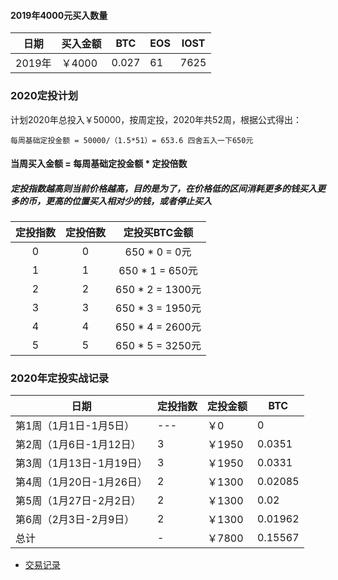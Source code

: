 
#### 2019年4000元买入数量
| 日期     | 买入金额 | BTC             | EOS        | IOST  |
| -------- | -------- | --------------- | --------- |--------- |
| 2019年 | ￥4000    | 0.027         | 61   | 7625   |

### 2020定投计划

计划2020年总投入￥50000，按周定投，2020年共52周，根据公式得出：

```
每周基础定投金额 = 50000/（1.5*51）= 653.6 四舍五入一下650元
```
#### 当周买入金额 = 每周基础定投金额 * 定投倍数
##### 定投指数越高则当前价格越高，目的是为了，在价格低的区间消耗更多的钱买入更多的币，更高的位置买入相对少的钱，或者停止买入

| 定投指数 | 定投倍数 |     定投买BTC金额     |
| :------: | :------: | :--------------: | 
|    0     |    0     |  650 * 0 = 0元   |  
|    1     |    1     | 650 * 1 = 650元  | 
|    2     |    2     | 650 * 2 = 1300元  | 
|    3     |    3     | 650 * 3 = 1950元  | 
|    4     |    4     | 650 * 4 = 2600元  | 
|    5     |    5     | 650 * 5 = 3250元 | 

### 2020年定投实战记录

| 日期    | 定投指数 |定投金额 | BTC             | 
| -------- | -------- | -------- |--------------- | 
| 第1周（1月1日-1月5日）| --- | ￥0    | 0         | 
| 第2周（1月6日-1月12日）| 3 | ￥1950    | 0.0351       | 
| 第3周（1月13日-1月19日）| 3 | ￥1950    | 0.0331       | 
| 第4周（1月20日-1月26日）| 2 | ￥1300    | 0.02085       | 
| 第5周（1月27日-2月2日）| 2 | ￥1300    | 0.02       | 
| 第6周（2月3日-2月9日）| 2 | ￥1300    | 0.01962       | 
| 总计     | - | ￥7800   | 0.15567      |

- [交易记录](notes/DIGICCY/朋友的交易记录.md) </br>